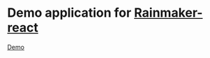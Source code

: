 # Demo application for [Rainmaker-react](https://github.com/Jay2theWhy/rainmaker-react)

[Demo](https://jay2thewhy.github.io/rainmaker-demo)